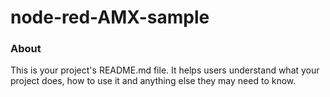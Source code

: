 node-red-AMX-sample
===================

### About

This is your project's README.md file. It helps users understand what your
project does, how to use it and anything else they may need to know.